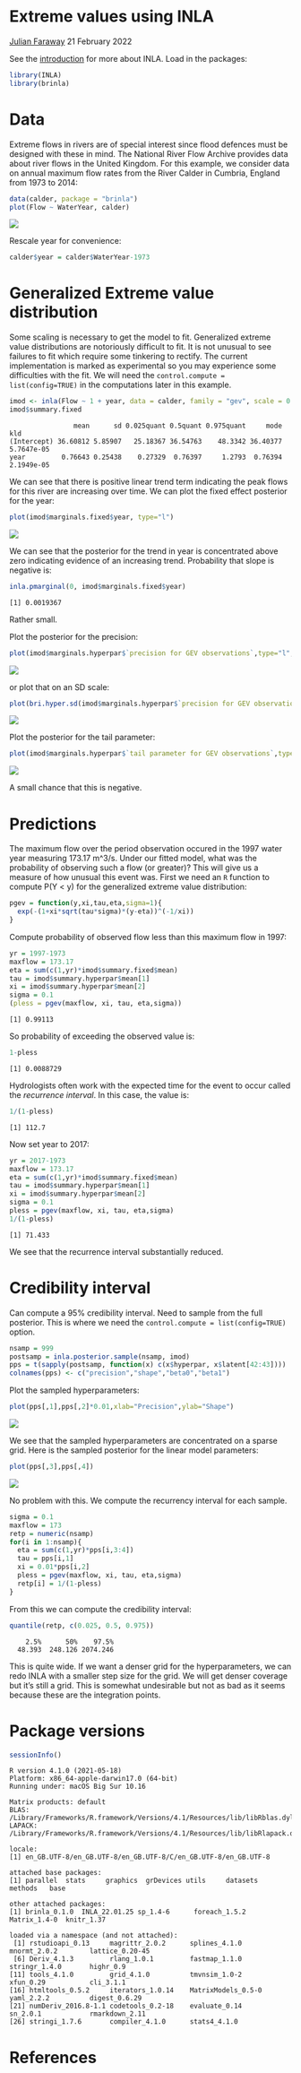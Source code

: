 Extreme values using INLA
================
[Julian Faraway](https://julianfaraway.github.io/)
21 February 2022

See the [introduction](index.md) for more about INLA. Load in the
packages:

``` r
library(INLA)
library(brinla)
```

# Data

Extreme flows in rivers are of special interest since flood defences
must be designed with these in mind. The National River Flow Archive
provides data about river flows in the United Kingdom. For this example,
we consider data on annual maximum flow rates from the River Calder in
Cumbria, England from 1973 to 2014:

``` r
data(calder, package = "brinla")
plot(Flow ~ WaterYear, calder)
```

![](figs/gev-2-1.png)<!-- -->

Rescale year for convenience:

``` r
calder$year = calder$WaterYear-1973
```

# Generalized Extreme value distribution

Some scaling is necessary to get the model to fit. Generalized extreme
value distributions are notoriously difficult to fit. It is not unusual
to see failures to fit which require some tinkering to rectify. The
current implementation is marked as experimental so you may experience
some difficulties with the fit. We will need the
`control.compute = list(config=TRUE)` in the computations later in this
example.

``` r
imod <- inla(Flow ~ 1 + year, data = calder, family = "gev", scale = 0.1, control.compute = list(config=TRUE))
imod$summary.fixed
```

                    mean      sd 0.025quant 0.5quant 0.975quant     mode        kld
    (Intercept) 36.60812 5.85907   25.18367 36.54763    48.3342 36.40377 5.7647e-05
    year         0.76643 0.25438    0.27329  0.76397     1.2793  0.76394 2.1949e-05

We can see that there is positive linear trend term indicating the peak
flows for this river are increasing over time. We can plot the fixed
effect posterior for the year:

``` r
plot(imod$marginals.fixed$year, type="l")
```

![](figs/gev-5-1.png)<!-- -->

We can see that the posterior for the trend in year is concentrated
above zero indicating evidence of an increasing trend. Probability that
slope is negative is:

``` r
inla.pmarginal(0, imod$marginals.fixed$year)
```

    [1] 0.0019367

Rather small.

Plot the posterior for the precision:

``` r
plot(imod$marginals.hyperpar$`precision for GEV observations`,type="l",xlim=c(0,0.1))
```

![](figs/gev-7-1.png)<!-- -->

or plot that on an SD scale:

``` r
plot(bri.hyper.sd(imod$marginals.hyperpar$`precision for GEV observations`),type="l")
```

![](figs/gev-8-1.png)<!-- -->

Plot the posterior for the tail parameter:

``` r
plot(imod$marginals.hyperpar$`tail parameter for GEV observations`,type="l",xlim=c(-0.2,0.5))
```

![](figs/gev-9-1.png)<!-- -->

A small chance that this is negative.

# Predictions

The maximum flow over the period observation occured in the 1997 water
year measuring 173.17 m^3/s. Under our fitted model, what was the
probability of observing such a flow (or greater)? This will give us a
measure of how unusual this event was. First we need an `R` function to
compute P(Y \< y) for the generalized extreme value distribution:

``` r
pgev = function(y,xi,tau,eta,sigma=1){
  exp(-(1+xi*sqrt(tau*sigma)*(y-eta))^(-1/xi))
}
```

Compute probability of observed flow less than this maximum flow in
1997:

``` r
yr = 1997-1973
maxflow = 173.17
eta = sum(c(1,yr)*imod$summary.fixed$mean)
tau = imod$summary.hyperpar$mean[1]
xi = imod$summary.hyperpar$mean[2]
sigma = 0.1
(pless = pgev(maxflow, xi, tau, eta,sigma))
```

    [1] 0.99113

So probability of exceeding the observed value is:

``` r
1-pless
```

    [1] 0.0088729

Hydrologists often work with the expected time for the event to occur
called the *recurrence interval*. In this case, the value is:

``` r
1/(1-pless)
```

    [1] 112.7

Now set year to 2017:

``` r
yr = 2017-1973
maxflow = 173.17
eta = sum(c(1,yr)*imod$summary.fixed$mean)
tau = imod$summary.hyperpar$mean[1]
xi = imod$summary.hyperpar$mean[2]
sigma = 0.1
pless = pgev(maxflow, xi, tau, eta,sigma)
1/(1-pless)
```

    [1] 71.433

We see that the recurrence interval substantially reduced.

# Credibility interval

Can compute a 95% credibility interval. Need to sample from the full
posterior. This is where we need the
`control.compute = list(config=TRUE)` option.

``` r
nsamp = 999
postsamp = inla.posterior.sample(nsamp, imod)
pps = t(sapply(postsamp, function(x) c(x$hyperpar, x$latent[42:43])))
colnames(pps) <- c("precision","shape","beta0","beta1")
```

Plot the sampled hyperparameters:

``` r
plot(pps[,1],pps[,2]*0.01,xlab="Precision",ylab="Shape")
```

![](figs/gev-16-1.png)<!-- -->

We see that the sampled hyperparameters are concentrated on a sparse
grid. Here is the sampled posterior for the linear model parameters:

``` r
plot(pps[,3],pps[,4])
```

![](figs/gev-17-1.png)<!-- -->

No problem with this. We compute the recurrency interval for each
sample.

``` r
sigma = 0.1
maxflow = 173
retp = numeric(nsamp)
for(i in 1:nsamp){
  eta = sum(c(1,yr)*pps[i,3:4])
  tau = pps[i,1]
  xi = 0.01*pps[i,2]
  pless = pgev(maxflow, xi, tau, eta,sigma)
  retp[i] = 1/(1-pless)
}
```

From this we can compute the credibility interval:

``` r
quantile(retp, c(0.025, 0.5, 0.975))
```

        2.5%      50%    97.5% 
      48.393  248.126 2074.246 

This is quite wide. If we want a denser grid for the hyperparameters, we
can redo INLA with a smaller step size for the grid. We will get denser
coverage but it’s still a grid. This is somewhat undesirable but not as
bad as it seems because these are the integration points.

# Package versions

``` r
sessionInfo()
```

    R version 4.1.0 (2021-05-18)
    Platform: x86_64-apple-darwin17.0 (64-bit)
    Running under: macOS Big Sur 10.16

    Matrix products: default
    BLAS:   /Library/Frameworks/R.framework/Versions/4.1/Resources/lib/libRblas.dylib
    LAPACK: /Library/Frameworks/R.framework/Versions/4.1/Resources/lib/libRlapack.dylib

    locale:
    [1] en_GB.UTF-8/en_GB.UTF-8/en_GB.UTF-8/C/en_GB.UTF-8/en_GB.UTF-8

    attached base packages:
    [1] parallel  stats     graphics  grDevices utils     datasets  methods   base     

    other attached packages:
    [1] brinla_0.1.0  INLA_22.01.25 sp_1.4-6      foreach_1.5.2 Matrix_1.4-0  knitr_1.37   

    loaded via a namespace (and not attached):
     [1] rstudioapi_0.13     magrittr_2.0.2      splines_4.1.0       mnormt_2.0.2        lattice_0.20-45    
     [6] Deriv_4.1.3         rlang_1.0.1         fastmap_1.1.0       stringr_1.4.0       highr_0.9          
    [11] tools_4.1.0         grid_4.1.0          tmvnsim_1.0-2       xfun_0.29           cli_3.1.1          
    [16] htmltools_0.5.2     iterators_1.0.14    MatrixModels_0.5-0  yaml_2.2.2          digest_0.6.29      
    [21] numDeriv_2016.8-1.1 codetools_0.2-18    evaluate_0.14       sn_2.0.1            rmarkdown_2.11     
    [26] stringi_1.7.6       compiler_4.1.0      stats4_4.1.0       

# References
